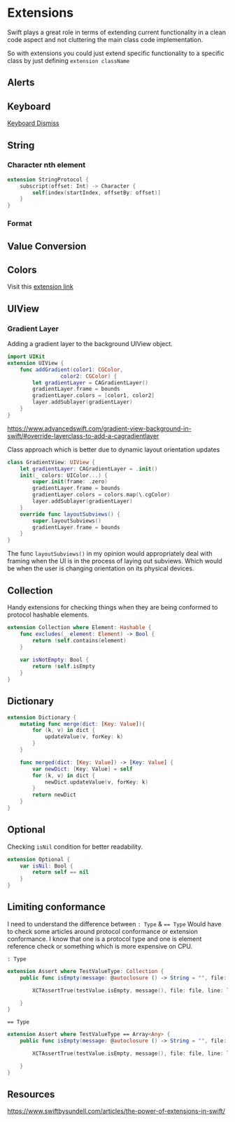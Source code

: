 # Extensions

Swift plays a great role in terms of extending current functionality in a clean code aspect and not cluttering the main class code implementation.

So with extensions you could just extend specific functionality to a specific class by just defining `extension className`


## Alerts

## Keyboard

[Keyboard Dismiss](https://stackoverflow.com/questions/11282449/move-uiview-up-when-the-keyboard-appears-in-ios?noredirect=1&lq=1)

## String

### Character nth element

```swift
extension StringProtocol {
    subscript(offset: Int) -> Character {
        self[index(startIndex, offsetBy: offset)]
    }
}
```

### Format

## Value Conversion


## Colors

Visit this [extension link](ios/ui/uiColor#Extension)


## UIView

### Gradient Layer 

Adding a gradient layer to the background UIView object.
```swift
import UIKit
extension UIView {
	func addGradient(color1: CGColor,
				 color2: CGColor) {
		let gradientLayer = CAGradientLayer()
		gradientLayer.frame = bounds
		gradientLayer.colors = [color1, color2]
		layer.addSublayer(gradientLayer)
	}
}
```
https://www.advancedswift.com/gradient-view-background-in-swift/#override-layerclass-to-add-a-cagradientlayer

Class approach which is better due to dynamic layout orientation updates

```swift
class GradientView: UIView {
    let gradientLayer: CAGradientLayer = .init()
    init(_ colors: UIColor...) {
        super.init(frame: .zero)
        gradientLayer.frame = bounds
        gradientLayer.colors = colors.map(\.cgColor)
        layer.addSublayer(gradientLayer)
    }
    override func layoutSubviews() {
        super.layoutSubviews()
        gradientLayer.frame = bounds
    }
}
```

The func `layoutSubviews()` in my opinion would appropriately deal with framing when the UI is in the process of laying out subviews. Which would be when the user is changing orientation on its physical devices.


## Collection

Handy extensions for checking things when they are being conformed to protocol hashable elements.
```swift
extension Collection where Element: Hashable {
    func excludes(_ element: Element) -> Bool {
        return !self.contains(element)
    }
    
    var isNotEmpty: Bool {
        return !self.isEmpty
    }
}
```


## Dictionary

```swift
extension Dictionary {
    mutating func merge(dict: [Key: Value]){
        for (k, v) in dict {
            updateValue(v, forKey: k)
        }
    }

    func merged(dict: [Key: Value]) -> [Key: Value] {
        var newDict: [Key: Value] = self
        for (k, v) in dict {
            newDict.updateValue(v, forKey: k)
        }
        return newDict
    }
}
```

## Optional

Checking `isNil` condition for better readability.

```swift
extension Optional {
    var isNil: Bool {
        return self == nil
    }
}
```

## Limiting conformance

I need to understand the difference between `: Type` & `== Type`
Would have to check some articles around protocol conformance or extension conformance. I know that one is a protocol type and one is element reference check or something which is more expensive on CPU.

`: Type` 
```swift
extension Assert where TestValueType: Collection {
    public func isEmpty(message: @autoclosure () -> String = "", file: StaticString = #filePath, line: UInt = #line) {

        XCTAssertTrue(testValue.isEmpty, message(), file: file, line: line)

    }
}
```

`== Type`
```swift
extension Assert where TestValueType == Array<Any> {
    public func isEmpty(message: @autoclosure () -> String = "", file: StaticString = #filePath, line: UInt = #line) {

        XCTAssertTrue(testValue.isEmpty, message(), file: file, line: line)

    }
}
```


## Resources

https://www.swiftbysundell.com/articles/the-power-of-extensions-in-swift/
